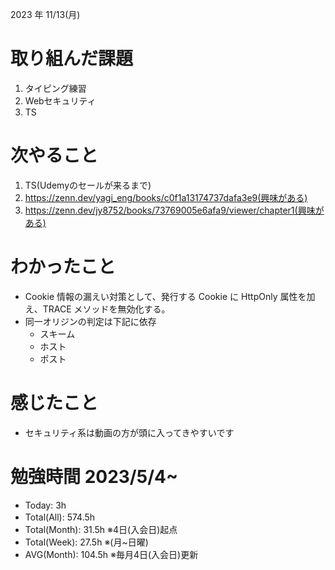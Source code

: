 2023 年 11/13(月)

# 取り組んだ課題

1. タイピング練習
4. Webセキュリティ
5. TS

# 次やること

1. TS(Udemyのセールが来るまで)
2. https://zenn.dev/yagi_eng/books/c0f1a13174737dafa3e9(興味がある)
3. https://zenn.dev/jy8752/books/73769005e6afa9/viewer/chapter1(興味がある)

# わかったこと

* Cookie 情報の漏えい対策として、発行する Cookie に HttpOnly 属性を加え、TRACE メソッドを無効化する。
* 同一オリジンの判定は下記に依存
  * スキーム
  * ホスト
  * ポスト

# 感じたこと

* セキュリティ系は動画の方が頭に入ってきやすいです

# 勉強時間 2023/5/4~

* Today: 3h
* Total(All): 574.5h　
* Total(Month): 31.5h ※4日(入会日)起点
* Total(Week): 27.5h ※(月~日曜)
* AVG(Month): 104.5h ※毎月4日(入会日)更新
